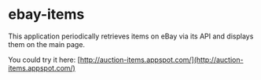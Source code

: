 ebay-items
==========
This application periodically retrieves items on eBay via its API and displays them on the main page.

You could try it here:
[http://auction-items.appspot.com/](http://auction-items.appspot.com/)
